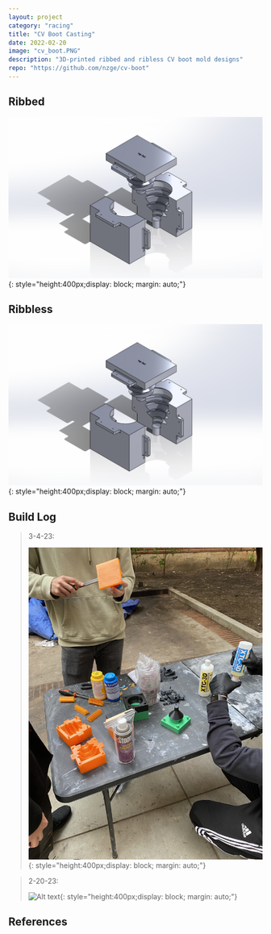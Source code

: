 ```yaml
---
layout: project
category: "racing"
title: "CV Boot Casting"
date: 2022-02-20
image: "cv_boot.PNG"
description: "3D-printed ribbed and ribless CV boot mold designs"
repo: "https://github.com/nzge/cv-boot"
---
```


## Ribbed
![Alt text](/assets/media/cv-boot_media/cv-boot_ribbed.png){: 
style="height:400px;display: block; margin: auto;"}

## Ribbless
![Alt text](/assets/media/cv-boot_media/cv-boot_ribbed.png){: 
style="height:400px;display: block; margin: auto;"}


## Build Log
> 3-4-23: 
>
> ![Alt text](/assets/media/cv-boot_media/mold-prep.JPG){: 
style="height:400px;display: block; margin: auto;"}


> 2-20-23: 
>
> ![Alt text](/assets/media/cv-boot_media/test-print.JPG){: 
style="height:400px;display: block; margin: auto;"}


## References
